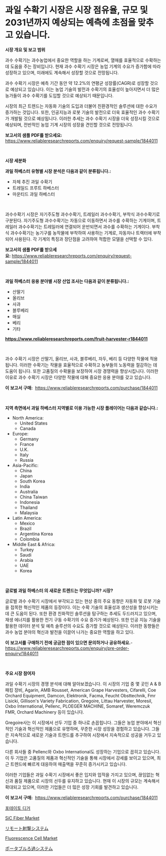 <p><h1>과일 수확기 시장은 시장 점유율, 규모 및 2031년까지 예상되는 예측에 초점을 맞추고 있습니다.</h1></p><p><strong>시장 개요 및 보고 범위</strong></p>
<p><p>과수 수확기는 과수농업에서 중요한 역할을 하는 기계로써, 열매를 효율적으로 수확하는 데 도움을 주는 장비입니다. 현재 과수 수확기 시장은 농업 기계의 수요가 증가함에 따라 성장하고 있으며, 미래에도 계속해서 성장할 것으로 전망됩니다. </p><p>과수 수확기 시장은 예측 기간 동안 약 12.2%의 연평균 성장률(CAGR)로 성장할 것으로 예상되고 있습니다. 이는 농업 기술의 발전과 수확기의 효율성이 높아지면서 더 많은 농가들이 과수 수확기를 도입할 것으로 예상되기 때문입니다. </p><p>시장의 최근 트렌드는 자동화 기술의 도입과 더불어 친환경적인 솔루션에 대한 수요가 증가하는 것입니다. 또한, 인공지능과 로봇 기술의 발전으로 더욱 효율적인 과수 수확기가 개발될 것으로 예상됩니다. 이러한 추세는 과수 수확기 시장을 더욱 성장시킬 것으로 예상되며, 전반적인 농업 기계 시장의 성장을 견인할 것으로 전망됩니다.</p></p>
<p><strong>보고서의 샘플 PDF를 받으세요:</strong> <a href="https://www.reliableresearchreports.com/enquiry/request-sample/1844011">https://www.reliableresearchreports.com/enquiry/request-sample/1844011</a></p>
<p>&nbsp;</p>
<p><strong>시장 세분화</strong></p>
<p><strong>과일 하베스터 유형별 시장 분석은 다음과 같이 분류됩니다.:</strong></p>
<p><ul><li>자체 추진 과일 수확기</li><li>트레일드 프루트 하베스터</li><li>마운티드 과일 하베스터</li></ul></p>
<p>&nbsp;</p>
<p><p>과수수확기 시장은 자기주도형 과수수확기, 트레일러 과수수확기, 부착식 과수수확기로 구분된다. 자기주도형 과수수확기는 자동으로 이동하면서 과수를 수확하는 기계이며, 트레일러 과수수확기는 트레일러에 연결되어 운반되면서 과수를 수확하는 기계이다. 부착식 과수수확기는 농기구를 농작물에 부착하여 사용하는 기계로, 자동차나 트랙터에 부착되어 사용된다. 각 기계의 특징과 장단점을 고려하여 적합한 모델을 선택할 수 있다.</p></p>
<p><strong>보고서의 샘플 PDF를 받으세요:</strong>&nbsp;<a href="https://www.reliableresearchreports.com/enquiry/request-sample/1844011">https://www.reliableresearchreports.com/enquiry/request-sample/1844011</a></p>
<p>&nbsp;</p>
<p><strong> 과일 하베스터 응용 분야별 시장 산업 조사는 다음과 같이 분류됩니다.:</strong></p>
<p><ul><li>산딸기</li><li>올리브</li><li>사과</li><li>블루베리</li><li>매실</li><li>베리</li><li>기타</li></ul></p>
<p><strong><a href="https://www.reliableresearchreports.com/fruit-harvester-r1844011">https://www.reliableresearchreports.com/fruit-harvester-r1844011</a></strong></p>
<p>&nbsp;</p>
<p><p>과수 수확기 시장은 산딸기, 올리브, 사과, 블루베리, 자두, 베리 등 다양한 작물에 적용됩니다. 이러한 수확기는 작물을 효율적으로 수확하고 농부들의 노동력을 절감하는 데 도움이 됩니다. 또한 고품질의 수확물을 보장하여 시장 경쟁력을 향상시킵니다. 이러한 이유로 과수 수확기 시장은 다양한 작물에 대해 중요한 응용 분야를 갖고 있습니다.</p></p>
<p><strong>이 보고서 구매:</strong>&nbsp; <a href="https://www.reliableresearchreports.com/purchase/1844011">https://www.reliableresearchreports.com/purchase/1844011</a></p>
<p>&nbsp;</p>
<p><strong>지역 측면에서 과일 하베스터 지역별로 이용 가능한 시장 플레이어는 다음과 같습니다.:</strong></p>
<p><ul>
    <li>
        North America:
        <ul>
            <li>United States</li>
            <li>Canada</li>
        </ul>
    </li>
    <li>
        Europe:
        <ul>
            <li>Germany</li>
            <li>France</li>
            <li>U.K.</li>
            <li>Italy</li>
            <li>Russia</li>
        </ul>
    </li>
    <li>
        Asia-Pacific:
        <ul>
            <li>China</li>
            <li>Japan</li>
            <li>South Korea</li>
            <li>India</li>
            <li>Australia</li>
            <li>China Taiwan</li>
            <li>Indonesia</li>
            <li>Thailand</li>
            <li>Malaysia</li>
        </ul>
    </li>
    <li>
        Latin America:
        <ul>
            <li>Mexico</li>
            <li>Brazil</li>
            <li>Argentina Korea</li>
            <li>Colombia</li>
        </ul>
    </li>
    <li>
        Middle East & Africa:
        <ul>
            <li>Turkey</li>
            <li>Saudi</li>
            <li>Arabia</li>
            <li>UAE</li>
            <li>Korea</li>
        </ul>
    </li>
    </ul></p>
<p>&nbsp;</p>
<p><strong>글로벌 과일 하베스터 의 새로운 트렌드는 무엇입니까? 시장?</strong></p>
<p><p>글로벌 과수 수확기 시장에서 부각되고 있는 현상 중의 주요 동향은 자동화 및 로봇 기술을 접목한 혁신적인 제품의 등장이다. 이는 수확 기술의 효율성과 생산성을 향상시키는데 큰 도움이 된다. 또한 환경 친화적인 솔루션을 탐구하는 추세도 두드러지고 있으며, 재생 에너지를 활용한 전기 구동 수확기의 수요 증가가 예상된다. 또한 인공 지능 기술을 활용한 데이터 분석 및 예측 솔루션의 수요도 증가할 것으로 예상된다. 이러한 동향들은 과수 농업 분야의 혁신과 발전을 이끌어 나가는 중요한 역할을 하고 있다.</p></p>
<p><strong>이 보고서를 구매하기 전에 궁금한 점이 있으면 문의하거나 공유하세요.</strong>- <a href="https://www.reliableresearchreports.com/enquiry/pre-order-enquiry/1844011">https://www.reliableresearchreports.com/enquiry/pre-order-enquiry/1844011</a></p>
<p>&nbsp;</p>
<p><strong>주요 시장 참여자</strong></p>
<p><p>과일 수확기 시장의 경쟁 분석에 대해 알아보겠습니다. 이 시장의 기업 중 몇 곳인 A & B 패킹 장비, Agarin, AMB Rousset, American Grape Harvesters, Cifarelli, Coe Orchard Equipment, Damcon, Elektronik, Facma, Feucht Obsttechnik, Fmr Lisicki, Gillison's Variety Fabrication, Gregoire, Littau Harvester, Moresil, Oxbo International, Pellenc, PLOEGER MACHINE, Somaref, Weremczuk FMR, Orchard Machinery 등이 있습니다.</p><p>Gregoire사는 이 시장에서 선두 기업 중 하나로 손꼽힙니다. 그들은 농업 분야에서 혁신적인 기술과 혁신적인 제품으로 유명하며, 꾸준한 시장 성장을 경험하고 있습니다. 그들은 지속적으로 새로운 기술과 트렌드를 추구하여 시장에서 지속적으로 성공을 거두고 있습니다.</p><p>다른 회사들 중 Pellenc와 Oxbo International도 성장하는 기업으로 꼽히고 있습니다. 이 두 기업은 고품질의 제품과 혁신적인 기술을 통해 시장에서 강세를 보이고 있으며, 최근 트렌드에 빠르게 대응하여 매출액을 꾸준히 증가시키고 있습니다.</p><p>이러한 기업들은 과일 수확기 시장에서 좋은 입지와 업적을 가지고 있으며, 끊임없는 혁신과 품질 제품으로 시장의 선두를 유지하고 있습니다. 현재 이 시장의 규모는 계속해서 확대되고 있으며, 이러한 기업들은 더 많은 성장 기회를 발견하고 있습니다.</p></p>
<p><strong>이 보고서 구매:</strong>&nbsp;&nbsp;<a href="https://www.reliableresearchreports.com/purchase/1844011">https://www.reliableresearchreports.com/purchase/1844011</a></p>
<p><p><a href="https://github.com/vsckjg50460/Market-Research-Report-List-1/blob/main/103390922672.md">포테이토 디거</a></p><p><a href="https://issuu.com/reportprime-2/docs/sic-fiber-market-size-2030.pptx">SiC Fiber Market</a></p><p><a href="https://github.com/EstelWisozk1/Market-Research-Report-List-1/blob/main/988408624641.md">リモート射撃システム</a></p><p><a href="https://github.com/joannagoyvaerts/Market-Research-Report-List-2/blob/main/fluorescence-cell-market.md">Fluorescence Cell Market</a></p><p><a href="https://github.com/lrlmopnhwd79300/Market-Research-Report-List-1/blob/main/745054224640.md">ポータブルろ過システム</a></p></p>